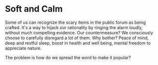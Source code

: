 # Soft and Calm

Some of us can recognize the scary items in the public forum as being crafted. It's a way to hijack our rationality by ringing the alarm loudly, without much compelling evidence. Our countermeasure? We consciously choose to carefully disregard a lot of them. Why bother? Peace of mind, deep and restful sleep, boost in health and well being, mental freedom to appreciate nature.

The problem is how do we spread the word to make it popular?